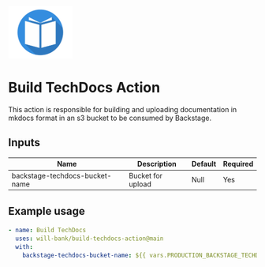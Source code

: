 <img src="assets/book-logo.png" width="130">

# Build TechDocs Action

This action is responsible for building and uploading documentation in mkdocs format in an s3 bucket to be consumed by Backstage.

## Inputs

| Name | Description | Default | Required |
|--- |--- |--- |--- |
| backstage-techdocs-bucket-name | Bucket for upload | Null | Yes |

## Example usage

```yaml
- name: Build TechDocs
  uses: will-bank/build-techdocs-action@main
  with:
    backstage-techdocs-bucket-name: ${{ vars.PRODUCTION_BACKSTAGE_TECHDOCS_BUCKET_NAME }}
```
